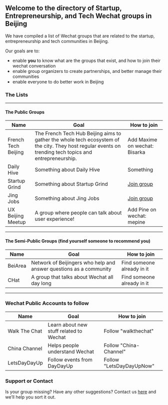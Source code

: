 ## Welcome to the directory of Startup, Entrepreneurship, and Tech Wechat groups in Beijing

We have compiled a list of Wechat groups that are related to the startup, entrepreneurship and tech communities in Beijing.

Our goals are to:
- enable **you** to know what are the groups that exist, and how to join their wechat conversation
- enable group organizers to create partnerships, and better manage their communities
- enable everyone to do better work in Beijing


### The Lists
***
#### The Public Groups

Name | Goal | How to join
------------ | ------------- | -------------
French Tech Beijing | The French Tech Hub Beijing aims to gather the whole tech ecosystem of the city. They host regular events on trending tech topics and entrepreneurship. | Add Maxime on wechat: Bisarka
Daily Hive | Something about Daily Hive | Something
Startup Grind | Something about Startup Grind | [Join group](https://github.com/contact)
Jing Jobs | Something about Jing Jobs | [Join group](https://github.com/contact)
UX Beijing Meetup | A group where people can talk about user experience! | Add Pine on wechat: mepine

***
#### The Semi-Public Groups (find yourself someone to recommend you)

Name | Goal | How to join
------------ | ------------- | -------------
BeiArea | Network of Beijingers who help and answer questions as a community | Find someone already in it
CHat | A group that talks about Wechat all day long | Find someone already in it

***
### Wechat Public Accounts to follow

Name | Goal | How to join
------------ | ------------- | -------------
Walk The Chat | Learn about new stuff related to Wechat | Follow "walkthechat"
China Channel | Helps people understand Wechat | Follow "China-Channel"
LetsDayDayUp | Follow events from DayDayUp | Follow "LetsDayDayUpNow"


### Support or Contact

Is your group missing? Have any other suggestions? 
Contact us [here](https://github.com/contact) and we’ll help you sort it out.
